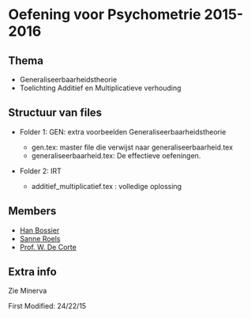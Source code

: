 # Oefening voor Psychometrie 2015-2016

## Thema
* Generaliseerbaarheidstheorie
* Toelichting Additief en Multiplicatieve verhouding


## Structuur van files
* Folder 1: GEN: extra voorbeelden Generaliseerbaarheidstheorie
	* gen.tex: master file die verwijst naar generaliseerbaarheid.tex
	* generaliseerbaarheid.tex: De effectieve oefeningen.
	
* Folder 2: IRT
	* additief_multiplicatief.tex : volledige oplossing

## Members
* [Han Bossier]
* [Sanne Roels]
* [Prof. W. De Corte]

 
## Extra info
Zie Minerva


First Modified: 24/22/15


[Han Bossier]: http://telefoonboek.ugent.be/nl/people/802001626303
[Sanne Roels]: http://telefoonboek.ugent.be/nl/people/802000817361
[Prof. W. De Corte]: https://telefoonboek.ugent.be/nl/people/801000530123
